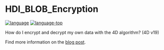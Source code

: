 # HDI_BLOB_Encryption

[![language][code-shield]][code-url]
[![language-top][code-top]][code-url]

How do I encrypt and decrypt my own data with the 4D algorithm? (4D v19)

Find more information on the [blog post](https://blog.4d.com/encrypt-your-own-data-with-the-4d-algorithm/).

[code-shield]: https://img.shields.io/static/v1?label=language&message=4d&color=blue
[code-top]: https://img.shields.io/github/languages/top/4d-depot/HDI_BLOB_Encryption.svg
[code-size]: https://img.shields.io/github/languages/code-size/4d-depot/HDI_BLOB_Encryption.svg
[code-url]: https://developer.4d.com/
